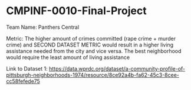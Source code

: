 # CMPINF-0010-Final-Project
Team Name: Panthers Central

Metric: The higher amount of crimes committed (rape crime + murder crime) and SECOND DATASET METRIC would result in a higher living assistance needed from the city and vice versa. The best neighborhood would require the least amount of living assistance 

Link to Dataset 1: https://data.wprdc.org/dataset/a-community-profile-of-pittsburgh-neighborhoods-1974/resource/8ce92a4b-fa62-45c3-8cee-cc58fefede75
